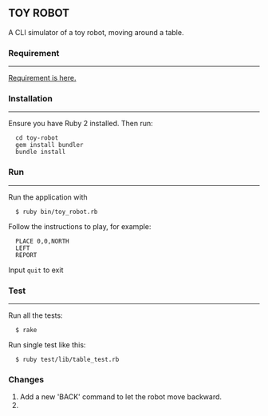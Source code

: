 ## TOY ROBOT

A CLI simulator of a toy robot, moving around a table.

### Requirement
---
[Requirement is here.](https://gist.github.com/owenbyrne/5e3cacfba369725f82a7655b5293fa7b)

### Installation
---
Ensure you have Ruby 2 installed. Then run:

```
  cd toy-robot
  gem install bundler
  bundle install
```

### Run
---
Run the application with

```
  $ ruby bin/toy_robot.rb
```

Follow the instructions to play, for example:

```
  PLACE 0,0,NORTH
  LEFT
  REPORT
```

Input `quit` to exit

### Test
---
Run all the tests:

```
  $ rake
```

Run single test like this:

```
  $ ruby test/lib/table_test.rb
```

### Changes
1. Add a new 'BACK' command to let the robot move backward.
2.
